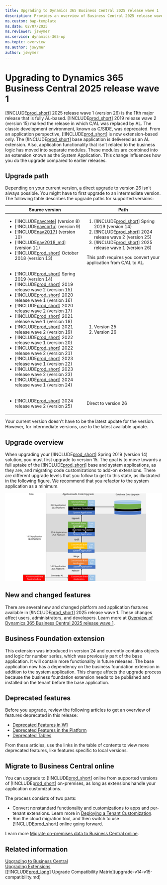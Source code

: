 ```yaml
---
title: Upgrading to Dynamics 365 Business Central 2025 release wave 1
description: Provides an overview of Business Central 2025 release wave 1 upgrade process.
ms.custom: bap-template
ms.date: 02/07/2025
ms.reviewer: jswymer
ms.service: dynamics-365-op
ms.topic: overview
ms.author: jswymer
author: jswymer
---
```

# Upgrading to Dynamics 365 Business Central 2025 release wave 1

[!INCLUDE[prod_short](../developer/includes/prod_short.md)] 2025 release wave 1 (version 26) is the 11th major release that is fully AL-based. [!INCLUDE[prod_short](../developer/includes/prod_short.md)] 2019 release wave 2 (version 15) marked the release in which C/AL was replaced by AL. The classic development environment, known as C/SIDE, was deprecated. From an application perspective, [!INCLUDE[prod_short](../developer/includes/prod_short.md)] is now extension-based only. The [!INCLUDE[prod_short](../developer/includes/prod_short.md)] base application is delivered as an AL extension. Also, application functionality that isn't related to the business logic has moved into separate modules. These modules are combined into an extension known as the System Application. This change influences how you do the upgrade compared to earlier releases.

## Upgrade path

Depending on your current version, a direct upgrade to version 26 isn't always possible. You might have to first upgrade to an intermediate version. The following table describes the upgrade paths for supported versions:

|  Source version  |  Path  |
|------------|--------------|
|<ul><li> [!INCLUDE[navcrete](../developer/includes/navcrete_md.md)] (version 8)</li><li>[!INCLUDE[navcorfu](../developer/includes/navcorfu_md.md)] (version 9)</li><li>[!INCLUDE[nav2017](../developer/includes/nav2017.md)] (version 10)</li><li>[!INCLUDE[nav2018_md](../developer/includes/nav2018_md.md)] (version 11)</li><li>[!INCLUDE[prod_short](../developer/includes/prod_short.md)] October 2018 (version 13)</li></ul>|<ol><li>[!INCLUDE[prod_short](../developer/includes/prod_short.md)] Spring 2019 (version 14)</li><li>[!INCLUDE[prod_short](../developer/includes/prod_short.md)] 2024 release wave 2 (version 25)</li><li>[!INCLUDE[prod_short](../developer/includes/prod_short.md)] 2025 release wave 1 (version 26)</li></ol>This path requires you convert your application from C/AL to AL.|
|<ul><li> [!INCLUDE[prod_short](../developer/includes/prod_short.md)] Spring 2019 (version 14)</li><li> [!INCLUDE[prod_short](../developer/includes/prod_short.md)] 2019 release wave 2 (version 15)</li><li> [!INCLUDE[prod_short](../developer/includes/prod_short.md)] 2020 release wave 1 (version 16)</li><li> [!INCLUDE[prod_short](../developer/includes/prod_short.md)] 2020 release wave 2 (version 17)</li><li> [!INCLUDE[prod_short](../developer/includes/prod_short.md)] 2021 release wave 1 (version 18)</li><li> [!INCLUDE[prod_short](../developer/includes/prod_short.md)] 2021 release wave 2 (version 19)</li><li> [!INCLUDE[prod_short](../developer/includes/prod_short.md)] 2022 release wave 1 (version 20)</li><li>[!INCLUDE[prod_short](../developer/includes/prod_short.md)] 2022 release wave 2 (version 21)</li><li>[!INCLUDE[prod_short](../developer/includes/prod_short.md)] 2023 release wave 1 (version 22)</li><li>[!INCLUDE[prod_short](../developer/includes/prod_short.md)] 2023 release wave 2 (version 23)</li><li>[!INCLUDE[prod_short](../developer/includes/prod_short.md)] 2024 release wave 1 (version 24)</li></ul>|<ol><li>Version 25</li><li>Version 26</li></ol>|
|<ul><li>[!INCLUDE[prod_short](../developer/includes/prod_short.md)] 2024 release wave 2 (version 25)</li></ul>|Direct to version 26|

Your current version doesn't have to be the latest update for the version. However, for intermediate versions, use to the latest available update.

## <a name="upgradepath"></a>Upgrade overview

When upgrading your [!INCLUDE[prod_short](../developer/includes/prod_short.md)] Spring 2019 (version 14) solution, you must first upgrade to version 15. The goal is to move towards a full uptake of the [!INCLUDE[prod_short](../developer/includes/prod_short.md)] base and system applications, as they are, and migrating code customizations to add-on extensions. There are different upgrade levels that you follow to get to this state, as illustrated in the following figure. We recommend that you refactor to the system application as a minimum.

[![Upgrade path on Business Central application.](../developer/media/bc26-upgrade-paths-v1.svg)](../developer/media/bc26-upgrade-paths-v1.svg#lightbox)

## New and changed features

There are several new and changed platform and application features available in [!INCLUDE[prod_short](../developer/includes/prod_short.md)] 2025 release wave 1. These changes affect users, administrators, and developers. Learn more at [Overview of Dynamics 365 Business Central 2025 release wave 1](/dynamics365/release-plan/2025wave1/smb/dynamics365-business-central/planned-features).

## Business Foundation extension

This extension was introduced in version 24 and currently contains objects and logic for number series, which was previously part of the base application. It will contain more functionality in future releases. The base application now has a dependency on the business foundation extension in addition to the system application. This change affects the upgrade process because the business foundation extension needs to be published and installed on the tenant before the base application.

## Deprecated features

Before you upgrade, review the following articles to get an overview of features deprecated in this release:

- [Deprecated Features in W1](deprecated-features-w1.md)
- [Deprecated Features in the Platform](deprecated-features-platform.md)
- [Deprecated Tables](deprecated-tables.md)

From these articles, use the links in the table of contents to view more deprecated features, like features specific to local versions.

## <a name="online"></a>Migrate to Business Central online

You can upgrade to [!INCLUDE[prod_short](../developer/includes/prod_short.md)] online from supported versions of [!INCLUDE[prod_short](../developer/includes/prod_short.md)] on-premises, as long as extensions handle your application customizations.

The process consists of two parts:

- Convert nonstandard functionality and customizations to apps and per-tenant extensions. Learn more in [Deploying a Tenant Customization](../developer/devenv-deploy-tenant-customization.md).
- Run the cloud migration tool, and then switch to use [!INCLUDE[prod_short](../developer/includes/prod_short.md)] online going forward.

Learn more [Migrate on-premises data to Business Central online](../administration/migrate-data.md).

## Related information  

[Upgrading to Business Central](upgrading-to-business-central.md)  
[Upgrading Extensions](../developer/devenv-upgrading-extensions.md)  
[[!INCLUDE[prod_long](../developer/includes/prod_long.md)] Upgrade Compatibility Matrix](upgrade-v14-v15-compatibility.md)  
